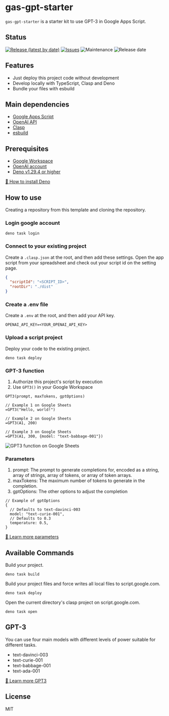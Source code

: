 # gas-gpt-starter

`gas-gpt-starter` is a starter kit to use GPT-3 in Google Apps Script.

## Status

[![Release (latest by date)](https://img.shields.io/github/v/release/Kazuki-tam/gas-gpt-starter)](https://github.com/Kazuki-tam/gas-gpt-starter/releases/tag/v0.0.1)
[![Issues](https://img.shields.io/github/issues/Kazuki-tam/gas-gpt-starter)](https://github.com/Kazuki-tam/gas-gpt-starter/issues)
![Maintenance](https://img.shields.io/maintenance/yes/2023)
![Release date](https://img.shields.io/github/release-date/Kazuki-tam/gas-gpt-starter)

## Features
- Just deploy this project code without development
- Develop locally with TypeScript, Clasp and Deno
- Bundle your files with esbuild

## Main dependencies

- [Google Apps Script](https://workspace.google.co.jp/intl/en/products/apps-script/)
- [OpenAI API](https://beta.openai.com/docs/api-reference/introduction)
- [Clasp](https://github.com/google/clasp)
- [esbuild](https://esbuild.github.io/)

## Prerequisites

- [Google Workspace](https://workspace.google.co.jp/)
- [OpenAI account](https://openai.com/api/)
- [Deno v1.29.4 or higher](https://deno.land/)

[🦕 How to install Deno](https://deno.land/manual@v1.29.4/getting_started/installation)

## How to use

Creating a repository from this template and cloning the repository.

### Login google account

```shell
deno task login
```

### Connect to your existing project

Create a `.clasp.json` at the root, and then add these settings.
Open the app script from your spreadsheet and check out your script id on the setting page.

```json
{
  "scriptId": "<SCRIPT_ID>",
  "rootDir": "./dist"
}
```

### Create a .env file
Create a `.env` at the root, and then add your API key.

```
OPENAI_API_KEY=<YOUR_OPENAI_API_KEY>
```

### Upload a script project

Deploy your code to the existing project.

```shell
deno task deploy
```

### GPT-3 function

1. Authorize this project's script by execution
2. Use `GPT3()` in your Google Workspace

```
GPT3(prompt, maxTokens, gptOptions)

// Example 1 on Google Sheets
=GPT3("Hello, world!")

// Example 2 on Google Sheets
=GPT3(A1, 200)

// Example 3 on Google Sheets
=GPT3(A1, 300, {model: "text-babbage-001"})
```

![GPT3 function on Google Sheets](https://dev-to-uploads.s3.amazonaws.com/uploads/articles/vjh3uvjlironx80jrykx.png)

### Parameters
1. prompt: The prompt to generate completions for, encoded as a string, array of strings, array of tokens, or array of token arrays.
2. maxTokens: The maximum number of tokens to generate in the completion.
3. gptOptions: The other options to adjust the completion

```
// Example of gptOptions
{
  // Defaults to text-davinci-003
  model: "text-curie-001",
  // Defaults to 0.3
  temperature: 0.5,
}
```

[📖 Learn more parameters](https://beta.openai.com/docs/api-reference/completions/create)

## Available Commands

Build your project.

```shell
deno task build
```

Build your project files and force writes all local files to script.google.com.

```shell
deno task deploy
```

Open the current directory's clasp project on script.google.com.

```shell
deno task open
```

## GPT-3
You can use four main models with different levels of power suitable for different tasks.

- text-davinci-003
- text-curie-001
- text-babbage-001
- text-ada-001

[📖 Learn more GPT3](https://beta.openai.com/docs/models/gpt-3)

## License
MIT
